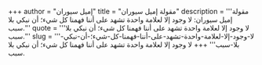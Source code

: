 +++
author = "إميل سيوران"
title = "مقولة إميل سيوران"
description = '''مقولة إميل سيوران: لا وجود إلا لعلامة واحدة تشهد على أننا فهمنا كل شيء؛ أن نبكي بلا سبب.'''
quote = '''لا وجود إلا لعلامة واحدة تشهد على أننا فهمنا كل شيء؛ أن نبكي بلا سبب.'''
slug = '''لا-وجود-إلا-لعلامة-واحدة-تشهد-على-أننا-فهمنا-كل-شيء؛-أن-نبكي-بلا-سبب'''
+++
لا وجود إلا لعلامة واحدة تشهد على أننا فهمنا كل شيء؛ أن نبكي بلا سبب.
